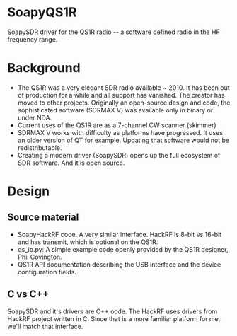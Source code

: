 # SoapyQS1R
SoapySDR driver for the QS1R radio -- a software defined radio in the HF frequency range.

# Background
* The QS1R was a very elegant SDR radio available ~ 2010. It has been out of production for a while and all support has vanished. The creator has moved to other projects. Originally an open-source design and code, the sophisticated software (SDRMAX V) was available only in binary or under NDA.
* Current uses of the QS1R are as a 7-channel CW scanner (skimmer)
* SDRMAX V works with difficulty as platforms have progressed. It uses an older version of QT for example. Updating that software would not be redistributable.
* Creating a modern driver (SoapySDR) opens up the full ecosystem of SDR software. And it is open source.

# Design
## Source material
* SoapyHackRF code. A very similar interface. HackRF is 8-bit vs 16-bit and has transmit, which is optional on the QS1R.
* qs_io.py: A simple example code openly provided by the QS1R designer, Phil Covington.
* QS1R API documentation describing the USB interface and the device configuration fields.

## C vs C++
SoapySDR and it's drivers are C++ ocde. The HackRF uses drivers from HackRF project written in C. Since that is a more familiar platform for me, we'll match that interface.
